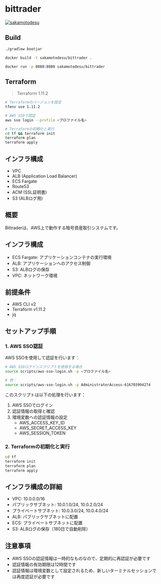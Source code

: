 # bittrader

[![sakamotodesu](https://circleci.com/gh/sakamotodesu/bittrader.svg?style=svg)](https://app.circleci.com/pipelines/github/sakamotodesu/bittrader)


## Build

```bash
./gradlew bootjar

docker build -t sakamotodesu/bittrader .

docker run -p 8080:8080 sakamotodesu/bittrader
```

## Terraform

> Terraform 1.11.2

```bash
# Terraformのバージョンを設定
tfenv use 1.11.2

# AWS SSOで認証
aws sso login --profile <プロファイル名>

# Terraformの初期化と実行
cd tf && terraform init
terraform plan
terraform apply
```

## インフラ構成

- VPC
- ALB (Application Load Balancer)
- ECS Fargate
- Route53
- ACM (SSL証明書)
- S3 (ALBログ用)

## 概要
Bittraderは、AWS上で動作する暗号資産取引システムです。

## インフラ構成
- ECS Fargate: アプリケーションコンテナの実行環境
- ALB: アプリケーションへのアクセス制御
- S3: ALBログの保存
- VPC: ネットワーク環境

## 前提条件
- AWS CLI v2
- Terraform v1.11.2
- jq

## セットアップ手順

### 1. AWS SSO認証
AWS SSOを使用して認証を行います：

```bash
# AWS SSOログインスクリプトを使用する場合
source scripts/aws-sso-login.sh -p <プロファイル名>

# 例：
source scripts/aws-sso-login.sh -p AdministratorAccess-616703994274
```

このスクリプトは以下の処理を行います：
1. AWS SSOでログイン
2. 認証情報の取得と確認
3. 環境変数への認証情報の設定
   - AWS_ACCESS_KEY_ID
   - AWS_SECRET_ACCESS_KEY
   - AWS_SESSION_TOKEN

### 2. Terraformの初期化と実行
```bash
cd tf
terraform init
terraform plan
terraform apply
```

## インフラ構成の詳細
- VPC: 10.0.0.0/16
- パブリックサブネット: 10.0.1.0/24, 10.0.2.0/24
- プライベートサブネット: 10.0.3.0/24, 10.0.4.0/24
- ALB: パブリックサブネットに配置
- ECS: プライベートサブネットに配置
- S3: ALBログの保存（180日で自動削除）

## 注意事項
- AWS SSOの認証情報は一時的なものなので、定期的に再認証が必要です
- 認証情報の有効期限は12時間です
- 認証情報は環境変数として設定されるため、新しいターミナルセッションでは再度認証が必要です